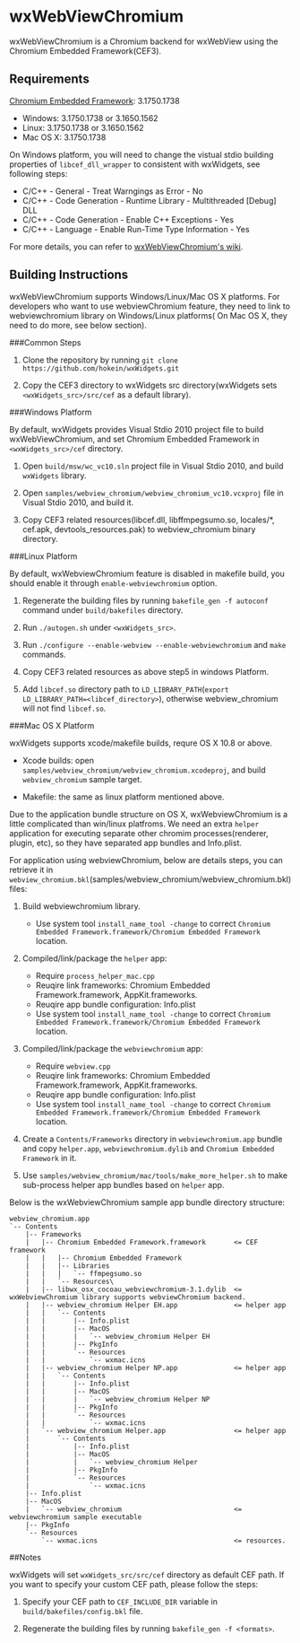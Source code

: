 # wxWebViewChromium

wxWebViewChromium is a Chromium backend for wxWebView using the Chromium
Embedded Framework(CEF3).

## Requirements

[Chromium Embedded Framework][1]: 3.1750.1738

* Windows: 3.1750.1738 or 3.1650.1562
* Linux: 3.1750.1738 or 3.1650.1562
* Mac OS X: 3.1750.1738

On Windows platform, you will need to change the vistual stdio building
properties of `libcef_dll_wrapper` to consistent with wxWidgets, see following steps:

  * C/C++ - General - Treat Warngings as Error - No
  * C/C++ - Code Generation - Runtime Library - Multithreaded [Debug] DLL
  * C/C++ - Code Generation - Enable C++ Exceptions - Yes
  * C/C++ - Language - Enable Run-Time Type Information - Yes

For more details, you can refer to [wxWebViewChromium's wiki](https://github.com/wxWidgets/wxWebViewChromium/wiki/Windows-Build). 

## Building Instructions 

wxWebViewChromium supports Windows/Linux/Mac OS X platforms.
For developers who want to use webviewChromium feature, they need to link to webviewchromium library on Windows/Linux platforms(
On Mac OS X, they need to do more, see below section).

###Common Steps

1. Clone the repository by running `git clone https://github.com/hokein/wxWidgets.git` 

2. Copy the CEF3 directory to wxWidgets src directory(wxWidgets sets `<wxWidgets_src>/src/cef` as a default library).

###Windows Platform

By default, wxWidgets provides Visual Stdio 2010 project file to build wxWebViewChromium, and set Chromium Embedded Framework in `<wxWidgets_src>/cef` directory.

1. Open `build/msw/wc_vc10.sln` project file in Visual Stdio 2010, and build `wxWidgets` library.

2. Open `samples/webview_chromium/webview_chromium_vc10.vcxproj` file in Visual Stdio 2010, and build it.

3. Copy CEF3 related resources(libcef.dll, libffmpegsumo.so, locales/\*, cef.apk, devtools_resources.pak) to webview_chromium binary directory.


###Linux Platform

By default, wxWebviewChromium feature is disabled in makefile build, you should enable it through `enable-webviewchromium` option.

1. Regenerate the building files by running `bakefile_gen -f autoconf` command under `build/bakefiles` directory.

2. Run `./autogen.sh` under `<wxWidgets_src>`.

3. Run `./configure --enable-webview --enable-webviewchromium` and `make` commands.

4. Copy CEF3 related resources as above step5 in windows Platform.

5. Add `libcef.so` directory path to `LD_LIBRARY_PATH`(`export LD_LIBRARY_PATH=<libcef_directory>`),
otherwise webview_chromium will not find `libcef.so`.


###Mac OS X Platform

wxWidgets supports xcode/makefile builds, requre OS X 10.8 or above.

* Xcode builds: open `samples/webview_chromium/webview_chromium.xcodeproj`, and build `webview_chromium` sample target.

* Makefile: the same as linux platform mentioned above.


Due to the application bundle structure on OS X, wxWebviewChromium is a little complicated than win/linux platfroms.
We need an extra `helper` application for executing separate other chromim processes(renderer, plugin, etc), so they
have separated app bundles and Info.plist.

For application using webviewChromium, below are details steps, you can retrieve it in `webview_chromium.bkl`(samples/webview_chromium/webview_chromium.bkl) files:

1. Build webviewchromium library.
   * Use system tool `install_name_tool -change` to correct `Chromium Embedded Framework.framework/Chromium Embedded Framework` location.

2. Compiled/link/package the `helper` app:
   * Require `process_helper_mac.cpp`
   * Reuqire link frameworks: Chromium Embedded Framework.framework, AppKit.frameworks.
   * Reuqire app bundle configuration: Info.plist
   * Use system tool `install_name_tool -change` to correct `Chromium Embedded Framework.framework/Chromium Embedded Framework` location.

2. Compiled/link/package the `webviewchromium` app:
   * Require `webview.cpp`
   * Reuqire link frameworks: Chromium Embedded Framework.framework, AppKit.frameworks.
   * Reuqire app bundle configuration: Info.plist
   * Use system tool `install_name_tool -change` to correct `Chromium Embedded Framework.framework/Chromium Embedded Framework` location.

3. Create a `Contents/Frameworks` directory in `webviewchromium.app` bundle and copy `helper.app`, `webviewchromium.dylib` and `Chromium Embedded Framework` in it.

4. Use `samples/webview_chromium/mac/tools/make_more_helper.sh` to make sub-process helper app bundles based on `helper` app.


Below is the wxWebviewChromium sample app bundle directory structure:

```
webview_chromium.app
`-- Contents
    |-- Frameworks
    |   |-- Chromium Embedded Framework.framework       <= CEF framework
    |   |   |-- Chromium Embedded Framework
    |   |   |-- Libraries
    |   |   |   `-- ffmpegsumo.so
    |   |   `-- Resources\
    |   |-- libwx_osx_cocoau_webviewchromium-3.1.dylib  <= wxWebviewChromium library supports webviewChromium backend.
    |   |-- webview_chromium Helper EH.app              <= helper app
    |   |   `-- Contents
    |   |       |-- Info.plist
    |   |       |-- MacOS
    |   |       |   `-- webview_chromium Helper EH
    |   |       |-- PkgInfo
    |   |       `-- Resources
    |   |           `-- wxmac.icns
    |   |-- webview_chromium Helper NP.app              <= helper app
    |   |   `-- Contents
    |   |       |-- Info.plist
    |   |       |-- MacOS
    |   |       |   `-- webview_chromium Helper NP
    |   |       |-- PkgInfo
    |   |       `-- Resources
    |   |           `-- wxmac.icns
    |   `-- webview_chromium Helper.app                 <= helper app
    |       `-- Contents
    |           |-- Info.plist
    |           |-- MacOS
    |           |   `-- webview_chromium Helper
    |           |-- PkgInfo
    |           `-- Resources
    |               `-- wxmac.icns
    |-- Info.plist
    |-- MacOS
    |   `-- webview_chromium                            <= webviewchromium sample executable
    |-- PkgInfo
    `-- Resources
        `-- wxmac.icns                                  <= resources.
```

##Notes

wxWidgets will set `wxWidgets_src/src/cef` directory as default CEF path. If you want to specify your custom CEF path, please follow the steps:

1. Specify your CEF path to `CEF_INCLUDE_DIR` variable in `build/bakefiles/config.bkl` file.

2. Regenerate the building files by running `bakefile_gen -f <formats>`.

[1]: http://code.google.com/p/chromiumembedded/
